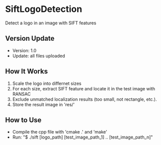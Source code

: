 # SiftLogoDetection
Detect a logo in an image with SIFT features

## Version Update
- Version: 1.0
- Update: all files uploaded

## How It Works
1. Scale the logo into differnet sizes
2. For each size, extract SIFT feature and locate it in the test image with RANSAC
3. Exclude unmatched localization results (too small, not rectangle, etc.).
4. Store the result image in 'res/'

## How to Use
- Compile the cpp file with 'cmake .' and 'make'
- Run: "$ ./sift [logo_path] [test_image_path_1] .. [test_image_path_n]"